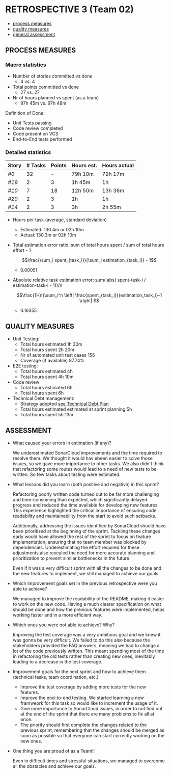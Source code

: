 # RETROSPECTIVE 3 (Team 02)

- [process measures](#process-measures)
- [quality measures](#quality-measures)
- [general assessment](#assessment)

## PROCESS MEASURES

### Macro statistics

- Number of stories committed vs done
  - 4 vs. 4
- Total points committed vs done
  - 27 vs. 27
- Nr of hours planned vs spent (as a team)
  - 97h 45m vs. 97h 48m

Definition of Done:

- Unit Tests passing
- Code review completed
- Code present on VCS
- End-to-End tests performed

### Detailed statistics

| Story | # Tasks | Points | Hours est. | Hours actual |
| ----- | ------- | ------ | ---------- | ------------ |
| _#0_  | 32      | -      | 79h 10m    | 79h 17m      |
| _#19_ | 2       | 3      | 1h 45m     | 1h           |
| _#10_ | 7       | 18     | 12h 50m    | 13h 36m      |
| _#20_ | 2       | 3      | 1h         | 1h           |
| _#14_ | 2       | 3      | 3h         | 2h 55m       |

- Hours per task (average, standard deviation)
  - Estimated: 130.4m or 02h 10m
  - Actual: 130.3m or 02h 10m
- Total estimation error ratio: sum of total hours spent / sum of total hours effort - 1

  $$\frac{\sum_i spent_{task_i}}{\sum_i estimation_{task_i}} - 1$$

  - 0.00051

- Absolute relative task estimation error: sum( abs( spent-task-i / estimation-task-i - 1))/n

  $$\frac{1}{n}\sum_i^n \left| \frac{spent_{task_i}}{estimation_task_i}-1 \right| $$

  - 0.16355

## QUALITY MEASURES

- Unit Testing:
  - Total hours estimated 1h 30m
  - Total hours spent 2h 20m
  - Nr of automated unit test cases 156
  - Coverage (if available) 87.74%
- E2E testing:
  - Total hours estimated 4h
  - Total hours spent 4h 10m
- Code review
  - Total hours estimated 6h
  - Total hours spent 6h
- Technical Debt management:
  - Strategy adopted [see Technical Debt Plan](../Technical%20Debt%20Plan.md)
  - Total hours estimated estimated at sprint planning 5h
  - Total hours spent 5h 13m

## ASSESSMENT

- What caused your errors in estimation (if any)?

  We underestimated SonarCloud improvements and the time required to resolve them. We thought it would hav ebeen easier to solve those issues, so we gave more importance to other tasks. We also didn't think that refactoring some routes would lead to a need of new tests to be written. So few tasks about testing were estimated.

- What lessons did you learn (both positive and negative) in this sprint?

  Refactoring poorly written code turned out to be far more challenging and time-consuming than expected, which significantly delayed progress and reduced the time available for developing new features. This experience highlighted the critical importance of ensuring code readability and maintainability from the start to avoid such setbacks.

  Additionally, addressing the issues identified by SonarCloud should have been prioritized at the beginning of the sprint. Tackling these changes early would have allowed the rest of the sprint to focus on feature implementation, ensuring that no team member was blocked by dependencies. Underestimating the effort required for these adjustments also revealed the need for more accurate planning and prioritization to prevent similar bottlenecks in the future.

  Even if it was a very difficult sprint with all the changes to be done and the new features to implement, we still managed to achieve our goals.

- Which improvement goals set in the previous retrospective were you able to achieve?

  We managed to improve the readability of the README, making it easier to work on the new code. Having a much clearer specification on what should be done and how the previous features were implemented, helps working faster and in a more efficient way.

- Which ones you were not able to achieve? Why?

  Improving the test coverage was a very ambitious goal and we knew it was gonna be very difficult. We failed to do this also because the stakeholders provided the FAQ answers, meaning we had to change a lot of the code previously written. This meant spending most of the time in refactoring the old tests rather than creating new ones, inevitably leading to a decrease in the test coverage.

- Improvement goals for the next sprint and how to achieve them (technical tasks, team coordination, etc.)

  - Improve the test coverage by adding more tests for the new features.
  - Improve  the end-to-end testing. We started learning a new framweork for this  task so would like to increment the usage of it.
  - Give more importance to SonarCloud issues, in order to not find out at the end of the sprint that there are many problems to fix all at once.
  - The priority should first complete the changes related to the previous sprint, remembering that the changes should be merged as soon as possible so that everyone can start correctly working on the new ones.

- One thing you are proud of as a Team!!

  Even in difficult times and stressful situations, we managed to overcome all the obstacles and achieve our goals.
